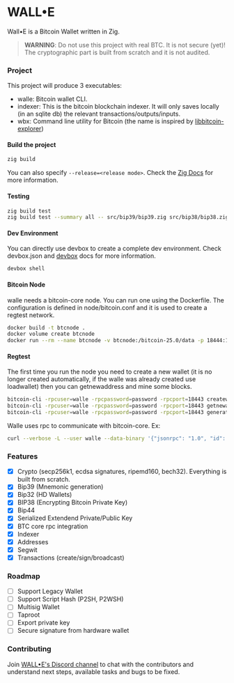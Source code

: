 # WALL•E

Wall•E is a Bitcoin Wallet written in Zig.

> **WARNING**: Do not use this project with real BTC. It is not secure (yet)! The cryptographic part is built from scratch and it is not audited.

### Project

This project will produce 3 executables:

- walle: Bitcoin wallet CLI.
- indexer: This is the bitcoin blockchain indexer. It will only saves locally (in an sqlite db) the relevant transactions/outputs/inputs.
- wbx: Command line utility for Bitcoin (the name is inspired by [libbitcoin-explorer](https://github.com/libbitcoin/libbitcoin-explorer))

#### Build the project

``` bash
zig build
```

You can also specify `--release=<release mode>`. Check the [Zig Docs](https://ziglang.org/learn/build-system/) for more information.

#### Testing

``` bash
zig build test
zig build test --summary all -- src/bip39/bip39.zig src/bip38/bip38.zig
```

#### Dev Environment

You can directly use devbox to create a complete dev environment. Check devbox.json and [devbox](https://www.jetify.com/devbox) docs for more information.

``` bash
devbox shell
```

#### Bitcoin Node

walle needs a bitcoin-core node. You can run one using the Dockerfile. The configuration is defined in node/bitcoin.conf and it is used to create a regtest network.

``` bash
docker build -t btcnode .
docker volume create btcnode
docker run --rm --name btcnode -v btcnode:/bitcoin-25.0/data -p 18444:18443 btcnode
```

#### Regtest

The first time you run the node you need to create a new wallet (it is no longer created automatically, if the walle was already created use loadwallet) then you can getnewaddress and mine some blocks.

``` bash
bitcoin-cli -rpcuser=walle -rpcpassword=password -rpcport=18443 createwallet walle
bitcoin-cli -rpcuser=walle -rpcpassword=password -rpcport=18443 getnewaddress
bitcoin-cli -rpcuser=walle -rpcpassword=password -rpcport=18443 generatetoaddress <nblocks> <address>
```

Walle uses rpc to communicate with bitcoin-core.
Ex:

```bash
curl --verbose -L --user walle --data-binary '{"jsonrpc": "1.0", "id": "walle", "method": "getblockchaininfo", "params": []}' -H 'content-type: text/plain;' 0.0.0.0:18444
```

### Features

- [x] Crypto (secp256k1, ecdsa signatures, ripemd160, bech32). Everything is built from scratch.
- [x] Bip39 (Mnemonic generation)
- [x] Bip32 (HD Wallets)
- [x] BIP38 (Encrypting Bitcoin Private Key)
- [x] Bip44
- [x] Serialized Extendend Private/Public Key
- [x] BTC core rpc integration
- [x] Indexer
- [x] Addresses
- [x] Segwit
- [x] Transactions (create/sign/broadcast)

### Roadmap

- [ ] Support Legacy Wallet
- [ ] Support Script Hash (P2SH, P2WSH)
- [ ] Multisig Wallet
- [ ] Taproot
- [ ] Export private key
- [ ] Secure signature from hardware wallet

### Contributing

Join [WALL•E's Discord channel](https://discord.gg/9e9qnzQAH6) to chat with the contributors and understand next steps, available tasks and bugs to be fixed.

